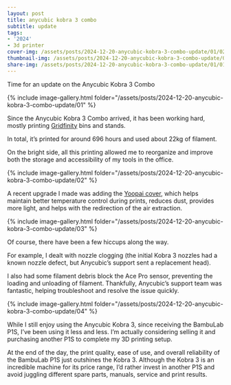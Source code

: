 ```yaml
---
layout: post
title: anycubic kobra 3 combo
subtitle: update
tags:
- '2024'
- 3d printer
cover-img: /assets/posts/2024-12-20-anycubic-kobra-3-combo-update/01/02.jpg
thumbnail-img: /assets/posts/2024-12-20-anycubic-kobra-3-combo-update/01/01.jpg
share-img: /assets/posts/2024-12-20-anycubic-kobra-3-combo-update/01/01.jpg
---
```


Time for an update on the Anycubic Kobra 3 Combo

{% include image-gallery.html folder="/assets/posts/2024-12-20-anycubic-kobra-3-combo-update/01" %}

Since the Anycubic Kobra 3 Combo arrived, it has been working hard, mostly printing [Gridfinity](https://gridfinity.xyz/) bins and stands. 

In total, it’s printed for around 696 hours and used about 22kg of filament. 

On the bright side, all this printing allowed me to reorganize and improve both the storage and accessibility of my tools in the office.

{% include image-gallery.html folder="/assets/posts/2024-12-20-anycubic-kobra-3-combo-update/02" %}

A recent upgrade I made was adding the [Yoopai cover](https://www.amazon.es/-/pt/dp/B0CKNZ27ZR), which helps maintain better temperature control during prints, reduces dust, provides more light, and helps with the redirection of the air extraction.

{% include image-gallery.html folder="/assets/posts/2024-12-20-anycubic-kobra-3-combo-update/03" %}

Of course, there have been a few hiccups along the way. 

For example, I dealt with nozzle clogging (the initial Kobra 3 nozzles had a known nozzle defect, but Anycubic’s support sent a replacement head). 

I also had some filament debris block the Ace Pro sensor, preventing the loading and unloading of filament. Thankfully, Anycubic’s support team was fantastic, helping troubleshoot and resolve the issue quickly.

{% include image-gallery.html folder="/assets/posts/2024-12-20-anycubic-kobra-3-combo-update/04" %}

While I still enjoy using the Anycubic Kobra 3, since receiving the BambuLab P1S, I’ve been using it less and less. I’m actually considering selling it and purchasing another P1S to complete my 3D printing setup. 

At the end of the day, the print quality, ease of use, and overall reliability of the BambuLab P1S just outshines the Kobra 3. Although the Kobra 3 is an incredible machine for its price range, I’d rather invest in another P1S and avoid juggling different spare parts, manuals, service and print results.
